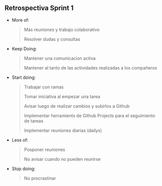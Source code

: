 ## Retrospectiva Sprint 1

- More of:
    > Más reuniones y trabajo colaborativo
    > 
    > Resolver dudas y consultas

- Keep Doing:
    > Mantener una comunicacion activa
    >
    > Mantener al tanto de las actividades realizadas a los compañeros

- Start doing:
    > Trabajar con ramas
    >
    > Tomar iniciativa al empezar una tarea
    >
    > Avisar luego de realizar cambios y subirlos a Github
    >
    > Implementar herramients de Github Projects para el seguimiento de tareas
    >
    > Implementar reuniones diarias (dailys)

- Less of:
    > Posponer reuniones
    >
    > No avisar cuando no pueden reunirse

- Stop doing:
    > No procrastinar
        